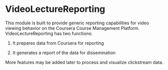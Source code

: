 # VideoLectureReporting

This module is built to provide generic reporting capabilities for 
video viewing behavior on the Coursera Course Management Platform.
VideoLectureReporting has two functions:

1) It prepares data from Coursera for reporting

2) It generates a report of the data for dissemination

More features may be added later to process and visualize clickstream
data.
